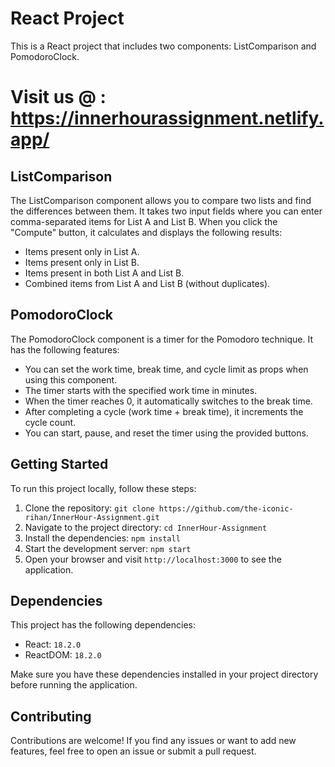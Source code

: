 # React Project

This is a React project that includes two components: ListComparison and PomodoroClock.
# Visit us @ : https://innerhourassignment.netlify.app/
## ListComparison

The ListComparison component allows you to compare two lists and find the differences between them. It takes two input fields where you can enter comma-separated items for List A and List B. When you click the "Compute" button, it calculates and displays the following results:

- Items present only in List A.
- Items present only in List B.
- Items present in both List A and List B.
- Combined items from List A and List B (without duplicates).

## PomodoroClock

The PomodoroClock component is a timer for the Pomodoro technique. It has the following features:

- You can set the work time, break time, and cycle limit as props when using this component.
- The timer starts with the specified work time in minutes.
- When the timer reaches 0, it automatically switches to the break time.
- After completing a cycle (work time + break time), it increments the cycle count.
- You can start, pause, and reset the timer using the provided buttons.

## Getting Started

To run this project locally, follow these steps:

1. Clone the repository: `git clone https://github.com/the-iconic-rihan/InnerHour-Assignment.git`
2. Navigate to the project directory: `cd InnerHour-Assignment`
3. Install the dependencies: `npm install`
4. Start the development server: `npm start`
5. Open your browser and visit `http://localhost:3000` to see the application.

## Dependencies

This project has the following dependencies:

- React: `18.2.0`
- ReactDOM: `18.2.0`

Make sure you have these dependencies installed in your project directory before running the application.

## Contributing

Contributions are welcome! If you find any issues or want to add new features, feel free to open an issue or submit a pull request.


